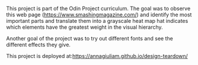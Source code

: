This project is part of the Odin Project curriculum.
The goal was to observe this web page (https://www.smashingmagazine.com/) and identify the most important parts and translate them into a grayscale heat map hat indicates which elements have the greatest weight in the visual hierarchy.

Another goal of the project was to try out different fonts and see the different effects they give.

This project is deployed at:https://annagiuliam.github.io/design-teardown/